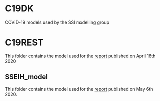 # C19DK
COVID-19 models used by the SSI modelling group

# C19REST
This folder contains the model used for the [report](https://files.ssi.dk/Ekspertrapport%20Matematisk%20modellering%20COVID19%20smittespredning%20og%20sygehusbelastning%201604202) published on April 16th 2020

## SSEIH_model
This folder contains the model used for the [report](https://files.ssi.dk/Ekspertrapport-af-den-6-maj) published on May 6th 2020.
